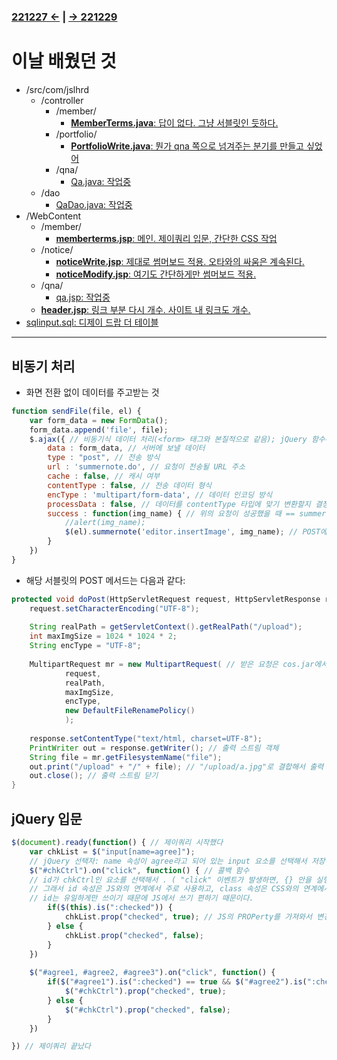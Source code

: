 #
### [221227 ←](../../221205-230127_JSP/22-12/221227/) | [→ 221229](../../221205-230127_JSP/22-12/221229/)

# 이날 배웠던 것

- /src/com/jslhrd
    - /controller
        - /member/
            - [**MemberTerms.java**: 답이 없다. 그냥 서블릿인 듯하다.](../../221205-230127_JSP/22-12/221228/jslhrdServlet/src-com-jslhrd/controller/member/MemberTerms.java)
        - /portfolio/
            - [**PortfolioWrite.java**: 뭔가 qna 쪽으로 넘겨주는 분기를 만들고 싶었어](../../221205-230127_JSP/22-12/221228/jslhrdServlet/src-com-jslhrd/controller/portfolio/PortfolioWrite.java)
        - /qna/
            - [Qa.java: 작업중](../../221205-230127_JSP/22-12/221228/jslhrdServlet/src-com-jslhrd/controller/qna/Qa.java)
    - /dao
        - [QaDao.java: 작업중](../../221205-230127_JSP/22-12/221228/jslhrdServlet/src-com-jslhrd/dao/)
- /WebContent
    - /member/
        - [**memberterms.jsp**: 메인. 제이쿼리 입문, 간단한 CSS 작업](../../221205-230127_JSP/22-12/221228/jslhrdServlet/WebContent/member/memberterms.jsp)
    - /notice/
        - [**noticeWrite.jsp**: 제대로 썸머보드 적용. 오타와의 싸움은 계속된다.](../../221205-230127_JSP/22-12/221228/jslhrdServlet/WebContent/notice/noticeWrite.jsp)
        - [**noticeModify.jsp**: 여기도 간단하게만 썸머보드 적용.](../../221205-230127_JSP/22-12/221228/jslhrdServlet/WebContent/notice/noticeModify.jsp)
    - /qna/
        - [qa.jsp: 작업중](../../221205-230127_JSP/22-12/221228/jslhrdServlet/WebContent/qna/qa.jsp)
    - [**header.jsp**: 링크 부분 다시 개수. 사이트 내 링크도 개수.](../../221205-230127_JSP/22-12/221228/jslhrdServlet/WebContent/header.jsp)
- [sqlinput.sql: 디제이 드랍 더 테이블](../../221205-230127_JSP/22-12/221228/sqlinput.sql)

---

## 비동기 처리

- 화면 전환 없이 데이터를 주고받는 것

```js
function sendFile(file, el) {
    var form_data = new FormData();
    form_data.append('file', file);
    $.ajax({ // 비동기식 데이터 처리(<form> 태그와 본질적으로 같음); jQuery 함수에 해당
        data : form_data, // 서버에 보낼 데이터
        type : "post", // 전송 방식
        url : 'summernote.do', // 요청이 전송될 URL 주소
        cache : false, // 캐시 여부
        contentType : false, // 전송 데이터 형식
        encType : 'multipart/form-data', // 데이터 인코딩 방식
        processData : false, // 데이터를 contentType 타입에 맞기 변환할지 결정
        success : function(img_name) { // 위의 요청이 성공했을 때 == summernote.do가 성공했을 때
            //alert(img_name);
            $(el).summernote('editor.insertImage', img_name); // POST에서 넘어온 이미지 이름을 썸머노트 안에 집어넣기
        }
    })
}
```

- 해당 서블릿의 POST 메서드는 다음과 같다:

```java
protected void doPost(HttpServletRequest request, HttpServletResponse response) throws ServletException, IOException {
    request.setCharacterEncoding("UTF-8");
    
    String realPath = getServletContext().getRealPath("/upload");
    int maxImgSize = 1024 * 1024 * 2;
    String encType = "UTF-8";
    
    MultipartRequest mr = new MultipartRequest( // 받은 요청은 cos.jar에서 처리
            request,
            realPath,
            maxImgSize,
            encType,
            new DefaultFileRenamePolicy()
            );
    
    response.setContentType("text/html, charset=UTF-8");
    PrintWriter out = response.getWriter(); // 출력 스트림 객체
    String file = mr.getFilesystemName("file");
    out.print("/upload" + "/" + file); // "/upload/a.jpg"로 결합해서 출력
    out.close(); // 출력 스트림 닫기
}
```

## jQuery 입문

```js
$(document).ready(function() { // 제이쿼리 시작했다
    var chkList = $("input[name=agree]");
    // jQuery 선택자: name 속성이 agree라고 되어 있는 input 요소를 선택해서 저장하라
    $("#chkCtrl").on("click", function() { // 콜백 함수
    // id가 chkCtrl인 요소를 선택해서 . ( "click" 이벤트가 발생하면, {} 안을 실행하세요 )
    // 그래서 id 속성은 JS와의 연계에서 주로 사용하고, class 속성은 CSS와의 연계에서 주로 사용한다.
    // id는 유일하게만 쓰이기 때문에 JS에서 쓰기 편하기 때문이다.
        if($(this).is(":checked")) {
            chkList.prop("checked", true); // JS의 PROPerty를 가져와서 변경하는 것
        } else {
            chkList.prop("checked", false);
        }
    })
    
    $("#agree1, #agree2, #agree3").on("click", function() {
        if($("#agree1").is(":checked") == true && $("#agree2").is(":checked") == true && $("#agree3").is(":checked") == true) {
            $("#chkCtrl").prop("checked", true);
        } else {
            $("#chkCtrl").prop("checked", false);
        }
    })

}) // 제이쿼리 끝났다
```